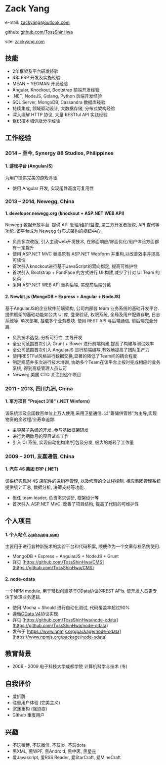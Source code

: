 # Zack Yange-mail: [zackyang@outlook.com](mailto:zackyang@outlook.com)github: [github.com/TossShinHwa](https://github.com/TossShinHwa)site: [zackyang.com](https://zackyang.com)## 技能* 2年框架及平台研发经验* 4年 ERP 开发及实施经验* MEAN + YEOMAN 开发经验* Angular, Knockout, Bootstrap 前端开发经验* .NET, NodeJS, Golang, Python 后端开发经验* SQL Server, MongoDB, Cassandra 数据库经验* 持续集成, 领域驱动设计, 大数据存储, 分布式架构经验* 深入理解 HTTP 协议, 大量 RESTful API 实践经验* 组织技术培训及分享经验## 工作经验### 2014 – 至今, Synergy 88 Studios, Philippines#### 1. 游戏平台 (AngularJS)为用户提供完美的游戏体验.* 使用 Angular 开发, 实现组件高度可复用性### 2013 – 2014, Newegg, China
#### 1. developer.newegg.org (knockout + ASP.NET WEB API)
Newegg 数据开放平台. 提供 API 管理/维护/监控, 第三方开发者授权, API 查询等功能. 该平台成为 Neweeg 分布式架构的枢纽中心.
* 负责多次改版, 引入主流web开发技术, 在界面响应/界面优化/用户体验方面都有一定提升* 使用 ASP.NET MVC 替换原有 ASP.NET Webform 并重构,以改善效率并提高可读性* 首次引入knockout进行基于JavaScript的双向绑定, 提高可维护性* 首次引入 Bootstrap + FontFace 的方式进行 UI 构建,减少了针对 UI Team 的负荷* 采用 ASP.NET WEB API 重构后端, 实现前后端分离
#### 2. Newkit.js (MongoDB + Express + Angular + NodeJS)基于AngularJS的企业软件前端架构, 公司内部各 team 业务系统的基础开发平台. 提供框架的基础功能如公共 UI 库, 登录验证, 权限系统, 全局及用户配置存取, 日志系统等. 单次部署, 挂载多个业务模块. 使用 REST API 与后端通信, 前后端完全分离.* 负责技术选型, 分析可行性, 主导开发* 全公司范围首次引入 Grunt + Bower 进行前端构建,提高了构建与测试效率* 全公司范围首次引入 AngularJS 进行前端编写,有效地提高了团队生产力* 使用RESTFul风格进行数据交换,显著的降低了Team间的耦合程度* 制定规范并多次进行技术培训, 协助多个Team在该平台上按时完成相应的业务系统, 得到高级管理人员认可* Neweeg 美国 CTO 关注到这个项目
### 2011 - 2013, 四川九洲, China
#### 1. 军方项目 "Project 318" (.NET Winform)
该系统涉及全国数百单位上万人使用,采用卫星通信. 以"筹储供管修"为主导,实现物资的全过程/全寿命追踪.* 主导某子系统的开发, 参与基础框架研发* 进行为期数月的项目试点工作* 引入 CI 系统, 实现自动化构建/打包及分发, 极大的减轻了工作量### 2009 – 2011, 友嘉通信, China
#### 1. 汽车 4S 集团 ERP (.NET)该系统实现对 4S 店配件的进销存管理, 以及修理的全过程控制. 相应集团管理系统提供统计汇总, 数据分析, 决策支持等功能.
* 担任 team leader, 负责需求调研, 框架设计等* 首次引入 ASP.NET MVC, 改善了项目结构, 提高了代码的可维护性## 个人项目
#### 1. 个人站点 [zackyang.com](http://zackyang.com)
主要用于进行各种新技术的实验平台和代码积累, 顺便作为一个文章存档系统使用.

* MongoDB + Express + AngularJS + NodeJS + Grunt* 详见 [https://github.com/TossShinHwa/CMS](https://github.com/TossShinHwa/CMS)
#### 2. node-odata 一个NPM module, 用于轻松创建基于OData协议的REST APIs. 使开发人员更专注于处理业务逻辑.* 使用 Mocha + Should 进行自动化测试, 代码覆盖率超过90%
* 遵循[OData V4](http://docs.oasis-open.org/odata/odata/v4.0/os/part1-protocol/odata-v4.0-os-part1-protocol.html)协议实现* 详见 [https://github.com/TossShinHwa/node-odata](https://github.com/TossShinHwa/node-odata)
* 发布于 [https://www.npmjs.org/package/node-odata](https://www.npmjs.org/package/node-odata)## 教育背景* 2006 - 2009 电子科技大学成都学院 计算机科学与技术 (专)## 自我评价* 爱折腾
* 注重用户体验 (完美主义)* 沉迷重构 (强迫症)* Github 重度用户
## 兴趣

* 不玩微博, 不玩微信, 不玩lol, 不玩dota* 黑XML, 黑WPF, 黑Android, 黑中医, 黑星座* 爱Javascript, 爱RSS Reader, 爱StarCraft, 爱MineCraft